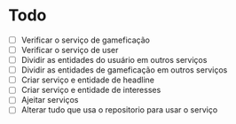 # Todo

- [ ] Verificar o serviço de gameficação
- [ ] Verificar o serviço de user
- [ ] Dividir as entidades do usuário em outros serviços
- [ ] Dividir as entidades de gameficação em outros serviços
- [ ] Criar serviço e entidade de headline
- [ ] Criar serviço e entidade de interesses
- [ ] Ajeitar serviços
- [ ] Alterar tudo que usa o repositorio para usar o serviço
